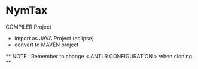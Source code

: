 # NymTax
COMPILER Project

- import as JAVA Project (eclipse)
- convert to MAVEN project

** NOTE : Remember to change < ANTLR CONFIGURATION > when cloning **
